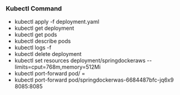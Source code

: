 ### Kubectl Command
* kubectl apply -f deployment.yaml
* kubectl get deployment
* kubectl get pods
* kubectl describe pods <pods-name>
* kubectl logs -f <container-name>
* kubectl delete deployment <deployment-name>
* kubectl set resources deployment/springdockeraws --limits=cput=768m,memory=512Mi
* kubectl port-forward pod/<container-name> <local-port>=<expose-port>
* kubectl port-forward pod/springdockerwas-6684487bfc-jq6x9 8085:8085
